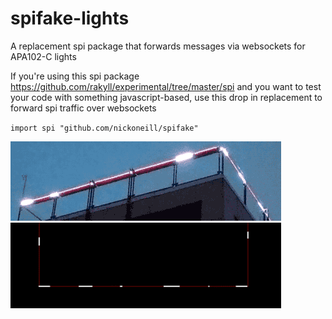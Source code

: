 # spifake-lights

A replacement spi package that forwards messages via websockets for APA102-C lights

If you're using this spi package https://github.com/rakyll/experimental/tree/master/spi and you want to test your code with something javascript-based, use this drop in replacement to forward spi traffic over websockets

`import spi "github.com/nickoneill/spifake"`

![deck lights](deck-lights.gif)<br />
![sim lights](sim-lights.gif)
